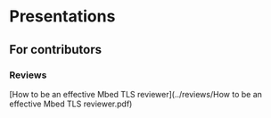 # Presentations

## For contributors

### Reviews

[How to be an effective Mbed TLS reviewer](../reviews/How to be an effective Mbed TLS reviewer.pdf)

